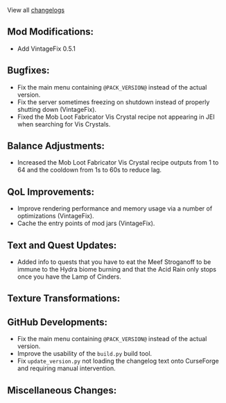 
View all [changelogs](https://github.com/Divine-Journey-2/Divine-Journey-2/tree/main/changelog)

## Mod Modifications:

- Add VintageFix 0.5.1

## Bugfixes:

- Fix the main menu containing `@PACK_VERSION@` instead of the actual version.
- Fix the server sometimes freezing on shutdown instead of properly shutting down (VintageFix).
- Fixed the Mob Loot Fabricator Vis Crystal recipe not appearing in JEI when searching for Vis Crystals.

## Balance Adjustments:

- Increased the Mob Loot Fabricator Vis Crystal recipe outputs from 1 to 64 and the cooldown from 1s to 60s to reduce lag.

## QoL Improvements:

- Improve rendering performance and memory usage via a number of optimizations (VintageFix).
- Cache the entry points of mod jars (VintageFix).

## Text and Quest Updates:

- Added info to quests that you have to eat the Meef Stroganoff to be immune to the Hydra biome burning and that the Acid Rain only stops once you have the Lamp of Cinders.

## Texture Transformations:



## GitHub Developments:

- Fix the main menu containing `@PACK_VERSION@` instead of the actual version.
- Improve the usability of the `build.py` build tool.
- Fix `update_version.py` not loading the changelog text onto CurseForge and requiring manual intervention.

## Miscellaneous Changes:
